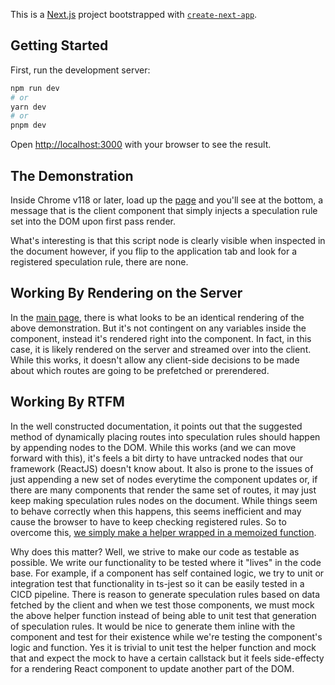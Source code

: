 This is a [Next.js](https://nextjs.org/) project bootstrapped with [`create-next-app`](https://github.com/vercel/next.js/tree/canary/packages/create-next-app).

## Getting Started

First, run the development server:

```bash
npm run dev
# or
yarn dev
# or
pnpm dev
```

Open [http://localhost:3000](http://localhost:3000) with your browser to see the result.

## The Demonstration

Inside Chrome v118 or later, load up the [page](http://localhost:3000) and you'll see at the bottom, a message that is the client component that simply injects a speculation rule set into the DOM upon first pass render.  

What's interesting is that this script node is clearly visible when inspected in the document however, if you flip to the application tab and look for a registered speculation rule, there are none.

## Working By Rendering on the Server

In the [main page](app/page.tsx), there is what looks to be an identical rendering of the above demonstration. But it's not contingent on any variables inside the component, instead it's rendered right into the component.  In fact, in this case, it is likely rendered on the server and streamed over into the client.  While this works, it doesn't allow any client-side decisions to be made about which routes are going to be prefetched or prerendered.

## Working By RTFM

In the well constructed documentation, it points out that the suggested method of dynamically placing routes into speculation rules should happen by appending nodes to the DOM.  While this works (and we can move forward with this), it's feels a bit dirty to have untracked nodes that our framework (ReactJS) doesn't know about.  It also is prone to the issues of just appending a new set of nodes everytime the component updates or, if there are many components that render the same set of routes, it may just keep making speculation rules nodes on the document.  While things seem to behave correctly when this happens, this seems inefficient and may cause the browser to have to keep checking registered rules.  So to overcome this, [we simply make a helper wrapped in a memoized function](app/helper.ts).

Why does this matter?  Well, we strive to make our code as testable as possible.  We write our functionality to be tested where it "lives" in the code base.  For example, if a component has self contained logic, we try to unit or integration test that functionality in ts-jest so it can be easily tested in a CICD pipeline.  There is reason to generate speculation rules based on data fetched by the client and when we test those components, we must mock the above helper function instead of being able to unit test that generation of speculation rules.  It would be nice to generate them inline with the component and test for their existence while we're testing the component's logic and function.  Yes it is trivial to unit test the helper function and mock that and expect the mock to have a certain callstack but it feels side-effecty for a rendering React component to update another part of the DOM.